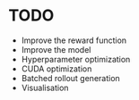 # TODO

* Improve the reward function
* Improve the model
* Hyperparameter optimization
* CUDA optimization
* Batched rollout generation
* Visualisation